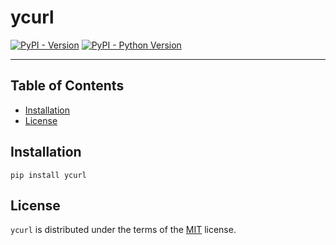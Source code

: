 # ycurl

[![PyPI - Version](https://img.shields.io/pypi/v/ycurl.svg)](https://pypi.org/project/ycurl)
[![PyPI - Python Version](https://img.shields.io/pypi/pyversions/ycurl.svg)](https://pypi.org/project/ycurl)

-----

## Table of Contents

- [Installation](#installation)
- [License](#license)

## Installation

```console
pip install ycurl
```

## License

`ycurl` is distributed under the terms of the [MIT](https://spdx.org/licenses/MIT.html) license.
